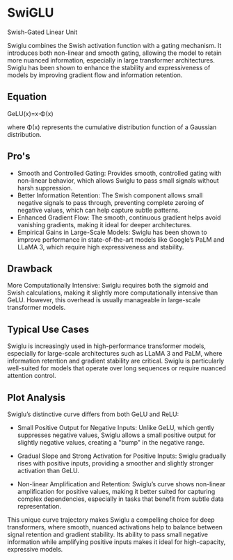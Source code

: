 # SwiGLU
Swish-Gated Linear Unit

Swiglu combines the Swish activation function with a gating mechanism. It introduces both non-linear and smooth gating, allowing the model to retain more nuanced information, especially in large transformer architectures. Swiglu has been shown to enhance the stability and expressiveness of models by improving gradient flow and information retention.

## Equation
GeLU(x)=x⋅Φ(x)

where  Φ(x) represents the cumulative distribution function of a Gaussian distribution.

## Pro's
- Smooth and Controlled Gating: Provides smooth, controlled gating with non-linear behavior, which allows Swiglu to pass small signals without harsh suppression.
- Better Information Retention: The Swish component allows small negative signals to pass through, preventing complete zeroing of negative values, which can help capture subtle patterns.
- Enhanced Gradient Flow: The smooth, continuous gradient helps avoid vanishing gradients, making it ideal for deeper architectures.
- Empirical Gains in Large-Scale Models: Swiglu has been shown to improve performance in state-of-the-art models like Google’s PaLM and LLaMA 3, which require high expressiveness and stability.

## Drawback
More Computationally Intensive: Swiglu requires both the sigmoid and Swish calculations, making it slightly more computationally intensive than GeLU. However, this overhead is usually manageable in large-scale transformer models.

## Typical Use Cases
Swiglu is increasingly used in high-performance transformer models, especially for large-scale architectures such as LLaMA 3 and PaLM, where information retention and gradient stability are critical. Swiglu is particularly well-suited for models that operate over long sequences or require nuanced attention control.

## Plot Analysis
Swiglu’s distinctive curve differs from both GeLU and ReLU:

- Small Positive Output for Negative Inputs: Unlike GeLU, which gently suppresses negative values, Swiglu allows a small positive output for slightly negative values, creating a "bump" in the negative range.

- Gradual Slope and Strong Activation for Positive Inputs: Swiglu gradually rises with positive inputs, providing a smoother and slightly stronger activation than GeLU.

- Non-linear Amplification and Retention: Swiglu’s curve shows non-linear amplification for positive values, making it better suited for capturing complex dependencies, especially in tasks that benefit from subtle data representation.

This unique curve trajectory makes Swiglu a compelling choice for deep transformers, where smooth, nuanced activations help to balance between signal retention and gradient stability. Its ability to pass small negative information while amplifying positive inputs makes it ideal for high-capacity, expressive models.
